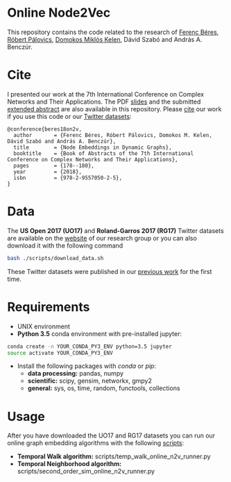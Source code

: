 ﻿Online Node2Vec
========================

This repository contains the code related to the research of [Ferenc Béres](https://github.com/ferencberes), [Róbert Pálovics](https://github.com/rpalovics), [Domokos Miklós Kelen](https://github.com/proto-n), Dávid Szabó and András A. Benczúr.

# Cite

I presented our work at the 7th International Conference on Complex Networks and Their Applications. The PDF [slides](docs/node_embeddings_in_dynamic_graphs_slides.pdf) and the submitted [extended abstract](docs/node_embeddings_in_dynamic_graphs_abstract.pdf) are also available in this repository. Please [cite](https://drive.google.com/file/d/1MJW9uuOPjclV0yA9OeKPIsHpj88DX8Mq/view) our work if you use this code or our [Twitter datasets](https://dms.sztaki.hu/hu/letoltes/temporal-katz-centrality-data-sets):

```
@conference{beres18on2v,
  author       = {Ferenc Béres, Róbert Pálovics, Domokos M. Kelen, Dávid Szabó and András A. Benczúr}, 
  title        = {Node Embeddings in Dynamic Graphs},
  booktitle    = {Book of Abstracts of the 7th International Conference on Complex Networks and Their Applications},
  pages        = {178--180},
  year         = {2018},
  isbn         = {978-2-9557050-2-5},
}
```

# Data

The **US Open 2017 (UO17)** and **Roland-Garros 2017 (RG17)** Twitter datasets are available on the [website](https://dms.sztaki.hu/hu/letoltes/temporal-katz-centrality-data-sets) of our research group or you can also download it with the following command
```bash
bash ./scripts/download_data.sh
```

These Twitter datasets were published in our [previous work](https://link.springer.com/article/10.1007/s41109-018-0080-5) for the first time.

# Requirements

   * UNIX environment
   * **Python 3.5** conda environment with pre-installed jupyter:

   ```bash
   conda create -n YOUR_CONDA_PY3_ENV python=3.5 jupyter
   source activate YOUR_CONDA_PY3_ENV
   ```
   * Install the following packages with *conda* or *pip*:
      * **data processing:** pandas, numpy
      * **scientific:** scipy, gensim, networkx, gmpy2
      * **general:** sys, os, time, random, functools, collections

# Usage

After you have downloaded the UO17 and RG17 datasets you can run our online graph embedding algorithms with the following [scripts](scripts/):

   * **Temporal Walk algorithm:** scripts/temp_walk_online_n2v_runner.py
   * **Temporal Neighborhood algorithm:** scripts/second_order_sim_online_n2v_runner.py
